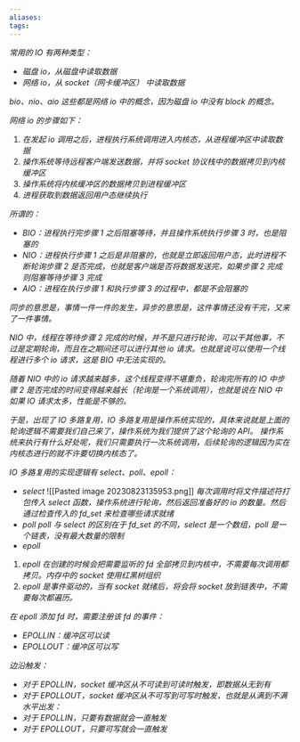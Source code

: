 ```yaml
---
aliases: 
tags: 
---
```

*常用的 IO 有两种类型：*
+ *磁盘 io，从磁盘中读取数据*
+ *网络 io，从 socket（网卡缓冲区） 中读取数据*

*bio、nio、aio 这些都是网络 io 中的概念，因为磁盘 io 中没有 block 的概念。*

*网络 io 的步骤如下：*
1. *在发起 io 调用之后，进程执行系统调用进入内核态，从进程缓冲区中读取数据*
2. *操作系统等待远程客户端发送数据，并将 socket 协议栈中的数据拷贝到内核缓冲区*
3. *操作系统将内核缓冲区的数据拷贝到进程缓冲区*
4. *进程获取到数据返回用户态继续执行*

*所谓的：*
+ *BIO：进程执行完步骤 1 之后阻塞等待，并且操作系统执行步骤 3 时，也是阻塞的*
+ *NIO：进程执行步骤 1 之后是非阻塞的，也就是立即返回用户态，此时进程不断轮询步骤 2 是否完成，也就是客户端是否将数据发送完，如果步骤 2 完成则阻塞等待步骤 3 完成*
+ *AIO：进程在执行步骤 1 和执行步骤 3 的过程中，都是不会阻塞的*


*同步的意思是，事情一件一件的发生，异步的意思是，这件事情还没有干完，又来了一件事情。*

*NIO 中，线程在等待步骤 2 完成的时候，并不是只进行轮询，可以干其他事，不过是定期轮询，而且在之期间还可以进行其他 io 请求。也就是说可以使用一个线程进行多个 io 请求，这是 BIO 中无法实现的。*

*随着 NIO 中的 io 请求越来越多，这个线程变得不堪重负，轮询完所有的 IO 中步骤 2 是否完成的时间变得越来越长（轮询是一个系统调用），也就是说在 NIO 中如果 IO 请求太多，性能是不够的。*

*于是，出现了 IO 多路复用，IO 多路复用是操作系统实现的，具体来说就是上面的轮询逻辑不需要我们自己来了，操作系统为我们提供了这个轮询的 API。
操作系统来执行有什么好处呢，我们只需要执行一次系统调用，后续轮询的逻辑因为实在内核态进行的就不许要切换内核态了。*

*IO 多路复用的实现逻辑有 select、poll、epoll：*
+ *select*
![[Pasted image 20230823135953.png]]
*每次调用时将文件描述符打包传入 select 函数，操作系统进行轮询，然后返回准备好的 io 的数量。然后通过检查传入的 fd_set 来检查哪些请求就绪*
+ *poll*
*poll 与 select 的区别在于 fd_set 的不同，select 是一个数组，poll 是一个链表，没有最大数量的限制*
+ *epoll*
1. *epoll 在创建的时候会把需要监听的 fd 全部拷贝到内核中，不需要每次调用都拷贝。内存中的 socket 使用红黑树组织*
2. *epoll 是事件驱动的，当有 socket 就绪后，将会将 socket 放到链表中，不需要每次都遍历。*

*在 epoll 添加 fd 时，需要注册该 fd 的事件：*
+ *EPOLLIN：缓冲区可以读*
+ *EPOLLOUT：缓冲区可以写*

*边沿触发：*
+ *对于 EPOLLIN，socket 缓冲区从不可读到可读时触发，即数据从无到有*
+ *对于 EPOLLOUT，socket 缓冲区从不可写到可写时触发，也就是从满到不满*
*水平出发：*
+ *对于 EPOLLIN，只要有数据就会一直触发*
+ *对于 EPOLLOUT，只要可写就会一直触发*

